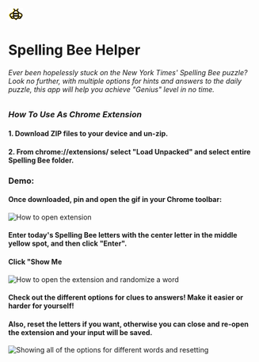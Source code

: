 ![Bee Logo](bulletbee.png)

# Spelling Bee Helper

###### *Ever been hopelessly stuck on the New York Times' Spelling Bee puzzle? Look no further, with multiple options for hints and answers to the daily puzzle, this app will help you achieve "Genius" level in no time.*

### *How To Use As Chrome Extension*

#### 1. Download ZIP files to your device and un-zip. 
#### 2. From chrome://extensions/ select "Load Unpacked" and select entire Spelling Bee folder.

### Demo:

#### Once downloaded, pin and open the gif in your Chrome toolbar: 

![How to open extension](https://media.giphy.com/media/Ufl45V51Hl005PwOcq/giphy.gif)

#### Enter today's Spelling Bee letters with the center letter in the middle yellow spot, and then click "Enter".
#### Click "Show Me 


![How to open the extension and randomize a word](https://media.giphy.com/media/2nOFY0Vbgj4ADJJVHP/giphy.gif)

#### Check out the different options for clues to answers! Make it easier or harder for yourself! 
#### Also, reset the letters if you want, otherwise you can close and re-open the extension and your input will be saved. 

![Showing all of the options for different words and resetting](https://media.giphy.com/media/1ryBuIoXjZr5qBCl39/giphy.gif)

